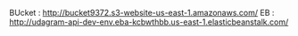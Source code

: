 BUcket : http://bucket9372.s3-website-us-east-1.amazonaws.com/
EB : http://udagram-api-dev-env.eba-kcbwthbb.us-east-1.elasticbeanstalk.com/